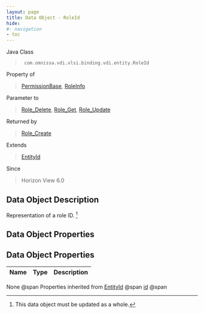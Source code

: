 ```yaml
---
layout: page
title: Data Object - RoleId
hide:
#- navigation
- toc
---
```








Java Class
> ` com.omnissa.vdi.vlsi.binding.vdi.entity.RoleId`

Property of
> [PermissionBase](vdi.users.Permission.PermissionBase.md#field_detail), [RoleInfo](vdi.users.Role.RoleInfo.md#field_detail)

Parameter to
> [Role_Delete](vdi.users.Role.md#delete), [Role_Get](vdi.users.Role.md#get), [Role_Update](vdi.users.Role.md#update)

Returned by
> [Role_Create](vdi.users.Role.md#create)

Extends
> [EntityId](vdi.EntityId.md)

Since
> Horizon View 6.0


## Data Object Description

Representation of a role ID.
 [^167]



## Data Object Properties

## Data Object Properties

 Name | Type | Description
:---|:---:|:---
None @span
Properties inherited from [EntityId](vdi.EntityId.md) @span
[id](vdi.EntityId.md#id) @span


 


[^167]: This data object must be updated as a whole.